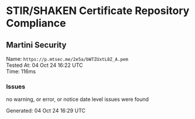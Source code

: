 # STIR/SHAKEN Certificate Repository Compliance

## Martini Security

Name: `https://p.mtsec.me/2e5a/bWTZUxtL8Z_A.pem`\
Tested At: 04 Oct 24 16:22 UTC\
Time: 116ms

### Issues

no warning, or error, or notice date level issues were found

Generated: 04 Oct 24 16:29 UTC